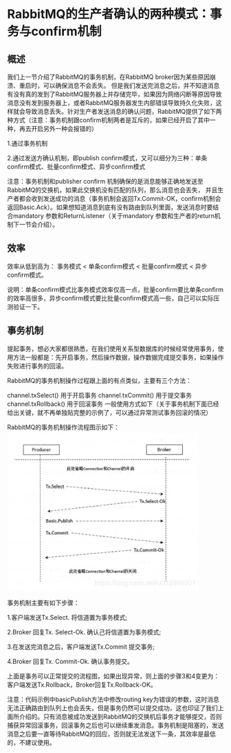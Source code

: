 # RabbitMQ的生产者确认的两种模式：事务与confirm机制

## 概述
我们上一节介绍了RabbitMQ的事务机制，在RabbitMQ broker因为某些原因崩溃、重启时，可以确保消息不会丢失。
但是我们发送完消息之后，并不知道消息有没有真的发到了RabbitMQ服务器上并存储完毕，如果因为网络闪断等原因导致消息没有发到服务器上，或者RabbitMQ服务器发生内部错误导致持久化失败，这样就会导致消息丢失。针对生产者发送消息的确认问题，RabbitMQ提供了如下两种方式（注意：事务机制跟confirm机制两者是互斥的，如果已经开启了其中一种，再去开启另外一种会报错的）

1.通过事务机制

2.通过发送方确认机制，即publish confirm模式，又可以细分为三种：单条confirm模式、批量confirm模式、异步confirm模式

注意：事务机制和publisher confirm 机制确保的是消息能够正确地发送至RabbitMQ的交换机，如果此交换机没有匹配的队列，那么消息也会丢失，
并且生产者都会收到发送成功的消息（事务机制会返回Tx.Commit-OK，confirm机制会返回Basic.Ack）。如果想知道消息到底有没有路由到队列里面，发送消息时要结合mandatory 参数和ReturnListener（关于mandatory 参数和生产者的return机制下一节会介绍）。 

## 效率
效率从低到高为： 事务模式 < 单条confirm模式 < 批量confirm模式 < 异步confirm模式。

说明：单条confirm模式比事务模式效率仅高一点，批量confirm要比单条confirm的效率高很多，异步confirm模式要比批量confirm模式高一些，自己可以实际压测验证一下。

## 事务机制

提起事务，想必大家都很熟悉，在我们使用关系型数据库的时候经常使用事务，使用方法一般都是：先开启事务，然后操作数据，操作数据完成提交事务，如果操作失败进行事务的回滚。

RabbitMQ的事务机制操作过程跟上面的有点类似，主要有三个方法：

channel.txSelect() 用于开启事务
channel.txCommit() 用于提交事务
channel.txRollback() 用于回滚事务
一般使用方式如下（关于事务机制下面已经给出关键，就不再单独贴完整的示例了，可以通过异常测试事务回滚的情况）

RabbitMQ的事务机制操作流程图示如下：
![tx](tx.png)

事务机制主要有如下步骤：

1.客户端发送Tx.Select. 将信道置为事务模式;

2.Broker 回复Tx. Select-Ok. 确认己将信道置为事务模式;

3.在发送完消息之后，客户端发送Tx.Commit 提交事务;

4.Broker 回复Tx. Commit-Ok. 确认事务提交。

上面是事务可以正常提交的流程图，如果出现异常，则上面的步骤3和4变更为：客户端发送Tx.Rollback，Broker回复Tx.Rollback-OK。

注意：代码示例中basicPublish方法中修改routing key为错误的参数，这时消息无法正确路由到队列上也会丢失，但是事务仍然可以提交成功，这也印证了我们上面所介绍的。只有消息被成功发送到RabbitMQ的交换机后事务才能够提交，否则捕获异常回滚事务，回滚事务之后也可以继续重发消息。事务机制是阻塞的，发送消息之后要一直等待RabbitMQ的回应，否则就无法发送下一条，其效率是最低的，不建议使用。

